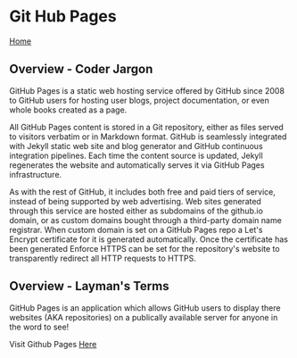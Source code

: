 # Git Hub Pages

[Home](../index.md)

## Overview - Coder Jargon

GitHub Pages is a static web hosting service offered by GitHub since 2008 to GitHub users for hosting user blogs, project documentation, or even whole books created as a page.

All GitHub Pages content is stored in a Git repository, either as files served to visitors verbatim or in Markdown format. GitHub is seamlessly integrated with Jekyll static web site and blog generator and GitHub continuous integration pipelines. Each time the content source is updated, Jekyll regenerates the website and automatically serves it via GitHub Pages infrastructure.

As with the rest of GitHub, it includes both free and paid tiers of service, instead of being supported by web advertising. Web sites generated through this service are hosted either as subdomains of the github.io domain, or as custom domains bought through a third-party domain name registrar. When custom domain is set on a GitHub Pages repo a Let's Encrypt certificate for it is generated automatically. Once the certificate has been generated Enforce HTTPS can be set for the repository's website to transparently redirect all HTTP requests to HTTPS.

## Overview - Layman's Terms

GitHub Pages is an application which allows GitHub users to display there websites (AKA repositories) on a publically available server for anyone in the word to see!

Visit Github Pages [Here](https://pages.github.com/ "Github Pages")
